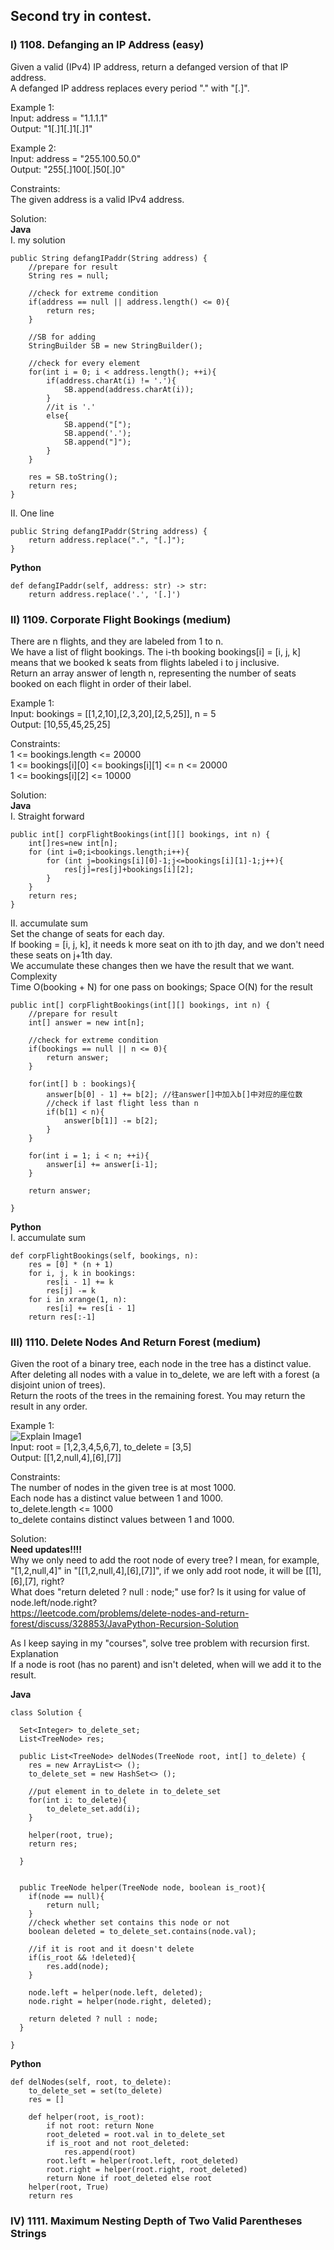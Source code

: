 ## Second try in contest.       

### I) 1108. Defanging an IP Address (easy)      
Given a valid (IPv4) IP address, return a defanged version of that IP address.      
A defanged IP address replaces every period "." with "[.]".      

Example 1:     
Input: address = "1.1.1.1"      
Output: "1[.]1[.]1[.]1"      

Example 2:     
Input: address = "255.100.50.0"     
Output: "255[.]100[.]50[.]0"    
 
Constraints:     
The given address is a valid IPv4 address.      


Solution:          
<b> Java </b>        
I. my solution    

    public String defangIPaddr(String address) {
        //prepare for result
        String res = null;
        
        //check for extreme condition
        if(address == null || address.length() <= 0){
            return res;
        }
        
        //SB for adding
        StringBuilder SB = new StringBuilder();
        
        //check for every element
        for(int i = 0; i < address.length(); ++i){
            if(address.charAt(i) != '.'){
                SB.append(address.charAt(i));
            }
            //it is '.'
            else{
                SB.append("[");
                SB.append('.');
                SB.append("]");
            }
        }
        
        res = SB.toString();
        return res;
    }

II. One line    

    public String defangIPaddr(String address) {
        return address.replace(".", "[.]");
    }


<b> Python </b>        

    def defangIPaddr(self, address: str) -> str:
        return address.replace('.', '[.]')



### II) 1109. Corporate Flight Bookings (medium)       
There are n flights, and they are labeled from 1 to n.     
We have a list of flight bookings.  The i-th booking bookings[i] = [i, j, k] means that we booked k seats from flights labeled i to j inclusive.     
Return an array answer of length n, representing the number of seats booked on each flight in order of their label.     

Example 1:    
Input: bookings = [[1,2,10],[2,3,20],[2,5,25]], n = 5    
Output: [10,55,45,25,25]    

Constraints:    
1 <= bookings.length <= 20000    
1 <= bookings[i][0] <= bookings[i][1] <= n <= 20000   
1 <= bookings[i][2] <= 10000      


Solution:       
<b> Java </b>     
I. Straight forward       

    public int[] corpFlightBookings(int[][] bookings, int n) {
        int[]res=new int[n];
        for (int i=0;i<bookings.length;i++){
            for (int j=bookings[i][0]-1;j<=bookings[i][1]-1;j++){
                res[j]=res[j]+bookings[i][2];
            }
        }
        return res;
    }


II. accumulate sum             
Set the change of seats for each day.    
If booking = [i, j, k], it needs k more seat on ith to jth day, and we don't need these seats on j+1th day.       
We accumulate these changes then we have the result that we want.        
Complexity      
Time O(booking + N) for one pass on bookings; Space O(N) for the result      

    public int[] corpFlightBookings(int[][] bookings, int n) {
        //prepare for result
        int[] answer = new int[n];
        
        //check for extreme condition
        if(bookings == null || n <= 0){
            return answer;
        }
        
        for(int[] b : bookings){
            answer[b[0] - 1] += b[2]; //往answer[]中加入b[]中对应的座位数
            //check if last flight less than n
            if(b[1] < n){
                answer[b[1]] -= b[2];
            }
        }
        
        for(int i = 1; i < n; ++i){
            answer[i] += answer[i-1];
        }

        return answer;
        
    }



<b> Python </b>      
I. accumulate sum           

    def corpFlightBookings(self, bookings, n):
        res = [0] * (n + 1)
        for i, j, k in bookings:
            res[i - 1] += k
            res[j] -= k
        for i in xrange(1, n):
            res[i] += res[i - 1]
        return res[:-1]






### III) 1110. Delete Nodes And Return Forest (medium)      
Given the root of a binary tree, each node in the tree has a distinct value.      
After deleting all nodes with a value in to_delete, we are left with a forest (a disjoint union of trees).      
Return the roots of the trees in the remaining forest.  You may return the result in any order.        

Example 1:     
![Explain Image1](img/contest1-II-0.png )     
Input: root = [1,2,3,4,5,6,7], to_delete = [3,5]      
Output: [[1,2,null,4],[6],[7]]      
 

Constraints:    
The number of nodes in the given tree is at most 1000.    
Each node has a distinct value between 1 and 1000.     
to_delete.length <= 1000    
to_delete contains distinct values between 1 and 1000.      


Solution:       
<b> Need updates!!!! </b>         
Why we only need to add the root node of every tree? I mean, for example, "[1,2,null,4]" in "[[1,2,null,4],[6],[7]]", if we only add root node, it will be [[1],[6],[7], right?       
What does "return deleted ? null : node;" use for? Is it using for value of node.left/node.right?        
https://leetcode.com/problems/delete-nodes-and-return-forest/discuss/328853/JavaPython-Recursion-Solution      

As I keep saying in my "courses", solve tree problem with recursion first.     
Explanation      
If a node is root (has no parent) and isn't deleted, when will we add it to the result.       

<b> Java </b>      


    class Solution {
    
      Set<Integer> to_delete_set;
      List<TreeNode> res;
    
      public List<TreeNode> delNodes(TreeNode root, int[] to_delete) {
        res = new ArrayList<> ();
        to_delete_set = new HashSet<> ();
        
        //put element in to_delete in to_delete_set
        for(int i: to_delete){
            to_delete_set.add(i);
        }
        
        helper(root, true);
        return res;
        
      }
    
    
      public TreeNode helper(TreeNode node, boolean is_root){
        if(node == null){
            return null;
        }
        //check whether set contains this node or not
        boolean deleted = to_delete_set.contains(node.val);
        
        //if it is root and it doesn't delete
        if(is_root && !deleted){
            res.add(node);
        }
        
        node.left = helper(node.left, deleted);
        node.right = helper(node.right, deleted);
        
        return deleted ? null : node;
      }
 
    }


<b> Python </b>     

    def delNodes(self, root, to_delete):
        to_delete_set = set(to_delete)
        res = []

        def helper(root, is_root):
            if not root: return None
            root_deleted = root.val in to_delete_set
            if is_root and not root_deleted:
                res.append(root)
            root.left = helper(root.left, root_deleted)
            root.right = helper(root.right, root_deleted)
            return None if root_deleted else root
        helper(root, True)
        return res






### IV) 1111. Maximum Nesting Depth of Two Valid Parentheses Strings       















